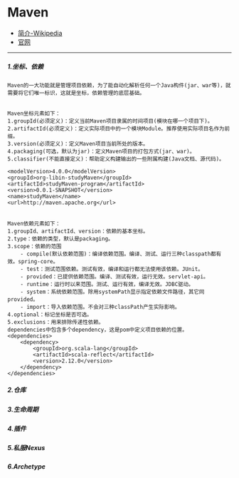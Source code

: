 # Maven
- [简介-Wikipedia](https://en.wikipedia.org/wiki/Apache_Maven)
- [官网](http://maven.apache.org/)
---
##### 1.坐标、依赖
    Maven的一大功能就是管理项目依赖，为了能自动化解析任何一个Java构件(jar、war等)，就需要将它们唯一标识，这就是坐标，依赖管理的底层基础。
##
    Maven坐标元素如下：
    1.groupId(必须定义)：定义当前Maven项目隶属的时间项目(模块在哪一个项目下)。
    2.artifactId(必须定义)：定义实际项目中的一个模块Module。推荐使用实际项目名作为前缀。
    3.version(必须定义)：定义Maven项目当前所处的版本。
    4.packaging(可选，默认为jar)：定义Maven项目的打包方式(jar、war)。
    5.classifier(不能直接定义)：帮助定义构建输出的一些附属构建(Java文档、源代码)。
    
    <modelVersion>4.0.0</modelVersion>
    <groupId>org-libin-studyMaven</groupId>
    <artifactId>studyMaven-program</artifactId>
    <version>0.0.1-SNAPSHOT</version>
    <name>studyMaven</name>
    <url>http://maven.apache.org</url>

##    
    Maven依赖元素如下：
    1.groupId、artifactId、version：依赖的基本坐标。
    2.type：依赖的类型，默认是packaging。
    3.scope：依赖的范围
        - compile(默认依赖范围)：编译依赖范围。编译、测试、运行三种classpath都有效。spring-core。
        - test：测试范围依赖。测试有效，编译和运行都无法使用该依赖。JUnit。
        - provided：已提供依赖范围。编译、测试有效，运行无效。servlet-api。
        - runtime：运行时以来范围。测试、运行有效，编译无效。JDBC驱动。
        - system：系统依赖范围。除用systemPath显示指定依赖文件路径，其它同provided。
        - import：导入依赖范围。不会对三种classPath产生实际影响。
    4.optional：标记坐标是否可选。
    5.exclusions：用来排除传递性依赖。
    dependencies中包含多个dependency，这是pom中定义项目依赖的位置。
    <dependencies>
        <dependency>
            <groupId>org.scala-lang</groupId>
            <artifactId>scala-reflect</artifactId>
            <version>2.12.0</version>
        </dependency>
    </dependencies>

##### 2.仓库


##### 3.生命周期


##### 4.插件


##### 5.私服Nexus


##### 6.Archetype


